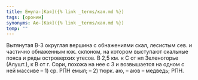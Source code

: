 ```yaml
---
title: Емула-[Кая]({% link _terms/кая.md %})
tags: [ороним]
synonyms: Аю-[Кая]({% link _terms/кая.md %})
temp: ""
---
```


Вытянутая В-З округлая вершина с обнажениями скал, лесистым сев. и частично
обнаженным юж. склоном, на котором выступают скальные пояса и ряды островерхих
утесов. В 2,5 км. к С от нп Зеленогорье (Алушт.), к В от г. Сори, похожа на нее
с З и возвышается на одном с ней массиве – 1) ср. РПН емыл; – 2) тюрк. аю, – аюв
– медведь; РПН.
